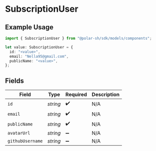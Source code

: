 # SubscriptionUser

## Example Usage

```typescript
import { SubscriptionUser } from "@polar-sh/sdk/models/components";

let value: SubscriptionUser = {
  id: "<value>",
  email: "Nella95@gmail.com",
  publicName: "<value>",
};
```

## Fields

| Field              | Type               | Required           | Description        |
| ------------------ | ------------------ | ------------------ | ------------------ |
| `id`               | *string*           | :heavy_check_mark: | N/A                |
| `email`            | *string*           | :heavy_check_mark: | N/A                |
| `publicName`       | *string*           | :heavy_check_mark: | N/A                |
| `avatarUrl`        | *string*           | :heavy_minus_sign: | N/A                |
| `githubUsername`   | *string*           | :heavy_minus_sign: | N/A                |